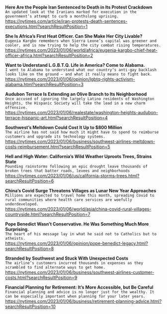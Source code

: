 **Here Are the People Iran Sentenced to Death in Its Protest Crackdown**\
`An updated look at the Iranians marked for execution in the government’s attempt to curb a monthslong uprising.`\
https://nytimes.com/article/iran-protests-death-sentences-executions.html?searchResultPosition=1

**She Is Africa’s First Heat Officer. Can She Make Her City Livable?**\
`Eugenia Kargbo remembers when Sierra Leone’s capital was greener and cooler, and is now trying to help the city combat rising temperatures.`\
https://nytimes.com/2023/01/06/world/africa/eugenia-kargbo-chief-heat-officer-africa.html?searchResultPosition=2

**Want to Understand L.G.B.T.Q. Life in America? Come to Alabama.**\
`I went to Alabama to understand what our country’s anti-gay backlash looks like on the ground — and what it really means to fight back.`\
https://nytimes.com/2023/01/06/opinion/lgbtq-rights-activism-alabama.html?searchResultPosition=3

**Audubon Terrace Is Extending an Olive Branch to Its Neighborhood**\
`Once accused of ignoring the largely Latino residents of Washington Heights, the Hispanic Society will take the lead in a new charm offensive.`\
https://nytimes.com/2023/01/06/realestate/washington-heights-audubon-terrace-hispanic-art.html?searchResultPosition=4

**Southwest’s Meltdown Could Cost It Up to $800 Million**\
`The airline has not said how much it might have to spend to reimburse customers and upgrade its technology systems.`\
https://nytimes.com/2023/01/06/business/southwest-airlines-meltdown-costs-reimbursement.html?searchResultPosition=5

**Hell and High Water: California’s Wild Weather Uproots Trees, Strains State**\
`Pounding rainstorms following an epic drought leave thousands of broken trees that batter roads, levees and neighborhoods`\
https://nytimes.com/2023/01/06/us/california-storms-trees.html?searchResultPosition=6

**China’s Covid Surge Threatens Villages as Lunar New Year Approaches**\
`Millions are expected to travel home this month, spreading Covid to rural communities where health care services are woefully underdeveloped.`\
https://nytimes.com/2023/01/06/world/asia/china-covid-rural-villages-countryside.html?searchResultPosition=7

**Pope Benedict Wasn’t Conservative. He Was Something Much More Surprising.**\
`The heart of his message lay in what he said not to Catholics but to atheists.`\
https://nytimes.com/2023/01/06/opinion/pope-benedict-legacy.html?searchResultPosition=8

**Stranded by Southwest and Stuck With Unexpected Costs**\
`The airline’s customers incurred thousands in expenses as they scrambled to find alternate ways to get home.`\
https://nytimes.com/2023/01/06/business/southwest-airlines-customer-costs.html?searchResultPosition=9

**Financial Planning for Retirement: It’s More Accessible, but Be Careful**\
`Financial planning and advice is no longer just for the wealthy. It can be especially important when planning for your later years.`\
https://nytimes.com/2023/01/06/business/retirement-planning-advice.html?searchResultPosition=10

